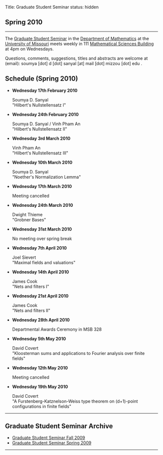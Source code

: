 Title: Graduate Student Seminar
status: hidden

##  Spring 2010 

* * * 

The [Graduate Student Seminar][1] in the [ Department of Mathematics][2] at the [ University of Missouri][3] meets weekly in 111 [ Mathematical Sciences Building][4] at 4pm on Wednesdays. 

Questions, comments, suggestions, titles and abstracts are welcome at (email): soumya [dot] d [dot] sanyal [at] mail [dot] mizzou [dot] edu . 

##  Schedule (Spring 2010) 

* **Wednesday 17th February 2010**
	
    Soumya D. Sanyal  
"Hilbert's Nullstellensatz I"   

* **Wednesday 24th February 2010**

    Soumya D. Sanyal / Vinh Pham An   
    "Hilbert's Nullstellensatz II"   

* **Wednesday 3rd March 2010**

    Vinh Pham An   
    "Hilbert's Nullstellensatz III"   

* **Wednesday 10th March 2010**

    Soumya D. Sanyal   
    "Noether's Normalization Lemma"   

* **Wednesday 17th March 2010**

    Meeting cancelled   

* **Wednesday 24th March 2010**

    Dwight Thieme   
    "Grobner Bases"   

* **Wednesday 31st March 2010**

    No meeting over spring break   

* **Wednesday 7th April 2010**

    Joel Sievert   
    "Maximal fields and valuations"   

* **Wednesday 14th April 2010**

    James Cook   
    "Nets and filters I"   

* **Wednesday 21st April 2010**

    James Cook   
    "Nets and filters II"   

* **Wednesday 28th April 2010**

    Departmental Awards Ceremony in MSB 328   

* **Wednesday 5th May 2010**

    David Covert   
    "Kloosterman sums and applications to Fourier analysis over finite fields"   

* **Wednesday 12th May 2010**

    Meeting cancelled   

* **Wednesday 19th May 2010**

    David Covert   
    "A Furstenberg-Katznelson-Weiss type theorem on (d+1)-point configurations in finite fields"   

* * * 

##  Graduate Student Seminar Archive 

* [Graduate Student Seminar Fall 2009 ][5] 
* [Graduate Student Seminar Spring 2009 ][6] 

* * * 

[1]: {filename}./gradseminar.md
[2]: http://www.math.missouri.edu
[3]: http://www.missouri.edu
[4]: http://map.missouri.edu/recreation-east.htm
[5]: {filename}./gradseminar_fa09.md
[6]: {filename}./gradseminar_sp09.md
